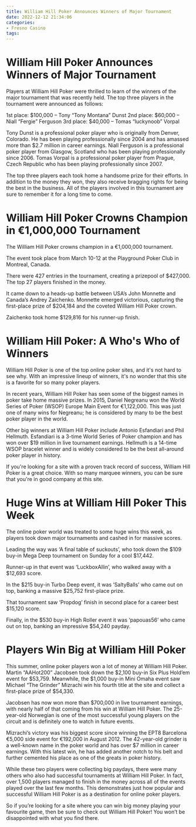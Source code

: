 ```yaml
---
title: William Hill Poker Announces Winners of Major Tournament
date: 2022-12-12 21:34:06
categories:
- Fresno Casino
tags:
---
```



#  William Hill Poker Announces Winners of Major Tournament

Players at William Hill Poker were thrilled to learn of the winners of the major tournament that was recently held. The top three players in the tournament were announced as follows:

1st place: $100,000 – Tony “Tony Montana” Dunst
2nd place: $60,000 – Niall “Fergie” Ferguson
3rd place: $40,000 – Tomas “luckynoob” Vorpal

Tony Dunst is a professional poker player who is originally from Denver, Colorado. He has been playing professionally since 2004 and has amassed more than $2.7 million in career earnings. Niall Ferguson is a professional poker player from Glasgow, Scotland who has been playing professionally since 2006. Tomas Vorpal is a professional poker player from Prague, Czech Republic who has been playing professionally since 2007.

The top three players each took home a handsome prize for their efforts. In addition to the money they won, they also receive bragging rights for being the best in the business. All of the players involved in this tournament are sure to remember it for a long time to come.

#  William Hill Poker Crowns Champion in €1,000,000 Tournament 

The William Hill Poker crowns champion in a €1,000,000 tournament.

The event took place from March 10-12 at the Playground Poker Club in Montreal, Canada.

There were 427 entries in the tournament, creating a prizepool of $427,000. The top 27 players finished in the money.

It came down to a heads-up battle between USA’s John Monnette and Canada’s Andrey Zaichenko. Monnette emerged victorious, capturing the first-place prize of $204,184 and the coveted William Hill Poker crown.

Zaichenko took home $129,816 for his runner-up finish.

#  William Hill Poker: A Who's Who of Winners

William Hill Poker is one of the top online poker sites, and it's not hard to see why. With an impressive lineup of winners, it's no wonder that this site is a favorite for so many poker players.

In recent years, William Hill Poker has seen some of the biggest names in poker take home massive prizes. In 2015, Daniel Negreanu won the World Series of Poker (WSOP) Europe Main Event for €1,122,000. This was just one of many wins for Negreanu; he is considered by many to be the best poker player in the world.

Other big winners at William Hill Poker include Antonio Esfandiari and Phil Hellmuth. Esfandiari is a 3-time World Series of Poker champion and has won over $19 million in live tournament earnings. Hellmuth is a 14-time WSOP bracelet winner and is widely considered to be the best all-around poker player in history.

If you're looking for a site with a proven track record of success, William Hill Poker is a great choice. With so many marquee winners, you can be sure that you're in good company at this site.

#  Huge Wins at William Hill Poker This Week

The online poker world was treated to some huge wins this week, as players took down major tournaments and cashed in for massive scores.

Leading the way was ‘A final table of suckouts’, who took down the $109 buy-in Mega Deep tournament on Sunday for a cool $17,442.

Runner-up in that event was ‘LuckboxAllin’, who walked away with a $12,693 score.

In the $215 buy-in Turbo Deep event, it was ‘SaltyBalls’ who came out on top, banking a massive $25,752 first-place prize.

That tournament saw ‘Propdog’ finish in second place for a career best $15,120 score.

Finally, in the $530 buy-in High Roller event it was ‘papouas56’ who came out on top, banking an impressive $54,240 payday.

#  Players Win Big at William Hill Poker

This summer, online poker players won a lot of money at William Hill Poker. Martin “AAHot200” Jacobsen took down the $2,100 buy-in Six Plus Hold’em event for $53,759. Meanwhile, the $1,000 buy-in Mini Omaha event saw Michael “The Grinder” Mizrachi win his fourth title at the site and collect a first-place prize of $54,330.

Jacobsen has now won more than $700,000 in live tournament earnings, with nearly half of that coming from his win at William Hill Poker. The 25-year-old Norwegian is one of the most successful young players on the circuit and is definitely one to watch in future events.

Mizrachi’s victory was his biggest score since winning the EPT8 Barcelona €5,000 side event for €192,000 in August 2012. The 42-year-old grinder is a well-known name in the poker world and has over $7 million in career earnings. With this latest win, he has added another notch to his belt and further cemented his place as one of the greats in poker history.

While these two players were collecting big paydays, there were many others who also had successful tournaments at William Hill Poker. In fact, over 1,500 players managed to finish in the money across all of the events played over the last few months. This demonstrates just how popular and successful William Hill Poker is as a destination for online poker players.

So if you’re looking for a site where you can win big money playing your favourite game, then be sure to check out William Hill Poker! You won’t be disappointed with what you find there.